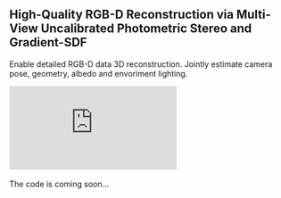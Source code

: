 ## <b>High-Quality RGB-D Reconstruction via Multi-View Uncalibrated Photometric Stereo and Gradient-SDF</b>

Enable detailed RGB-D data 3D reconstruction. Jointly estimate camera pose, geometry, albedo and envoriment lighting. 

![method pipeline](https://github.com/Sangluisme/PSgradientSDF/blob/master/resources/pipline_crop.pdf)


The code is coming soon...



